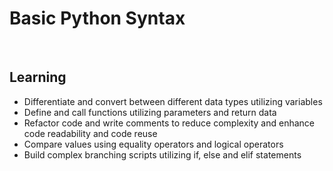 # Basic Python Syntax

<br/>

## Learning

* Differentiate and convert between different data types utilizing variables
* Define and call functions utilizing parameters and return data
* Refactor code and write comments to reduce complexity and enhance code readability and code reuse
* Compare values using equality operators and logical operators
* Build complex branching scripts utilizing if, else and elif statements
